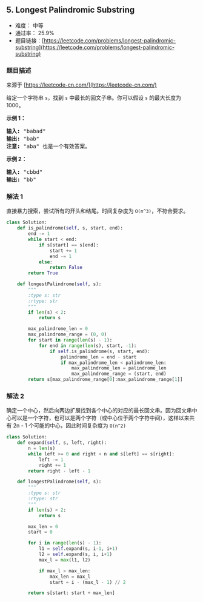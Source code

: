 ## 5. Longest Palindromic Substring

- 难度： 中等
- 通过率： 25.9%
- 题目链接：[https://leetcode.com/problems/longest-palindromic-substring](https://leetcode.com/problems/longest-palindromic-substring)


### 题目描述

来源于 [https://leetcode-cn.com/](https://leetcode-cn.com/)

<p>给定一个字符串 <code>s</code>，找到 <code>s</code> 中最长的回文子串。你可以假设&nbsp;<code>s</code> 的最大长度为 1000。</p>

<p><strong>示例 1：</strong></p>

<pre><strong>输入:</strong> &quot;babad&quot;
<strong>输出:</strong> &quot;bab&quot;
<strong>注意:</strong> &quot;aba&quot; 也是一个有效答案。
</pre>

<p><strong>示例 2：</strong></p>

<pre><strong>输入:</strong> &quot;cbbd&quot;
<strong>输出:</strong> &quot;bb&quot;
</pre>


### 解法 1

直接暴力搜索，尝试所有的开头和结尾。时间复杂度为 `O(n^3)`，不符合要求。

```python
class Solution:
    def is_palindrome(self, s, start, end):
        end -= 1
        while start < end:
            if s[start] == s[end]:
                start += 1
                end -= 1
            else:
                return False
        return True

    def longestPalindrome(self, s):
        """
        :type s: str
        :rtype: str
        """
        if len(s) < 2:
            return s

        max_palindrome_len = 0
        max_palindrome_range = (0, 0)
        for start in range(len(s) - 1):
            for end in range(len(s), start, -1):
                if self.is_palindrome(s, start, end):
                    palindrome_len = end - start
                    if max_palindrome_len < palindrome_len:
                        max_palindrome_len = palindrome_len
                        max_palindrome_range = (start, end)
        return s[max_palindrome_range[0]:max_palindrome_range[1]]
```


### 解法 2

确定一个中心，然后向两边扩展找到各个中心的对应的最长回文串。因为回文串中心可以是一个字符，也可以是两个字符（或中心位于两个字符中间），这样以来共有 2n - 1 个可能的中心，因此时间复杂度为 `O(n^2)`

```python
class Solution:
    def expand(self, s, left, right):
        n = len(s)
        while left >= 0 and right < n and s[left] == s[right]:
            left -= 1
            right += 1
        return right - left - 1

    def longestPalindrome(self, s):
        """
        :type s: str
        :rtype: str
        """
        if len(s) < 2:
            return s

        max_len = 0
        start = 0

        for i in range(len(s) - 1):
            l1 = self.expand(s, i-1, i+1)
            l2 = self.expand(s, i, i+1)
            max_l = max(l1, l2)

            if max_l > max_len:
                max_len = max_l
                start = i - (max_l - 1) // 2

        return s[start: start + max_len]
```